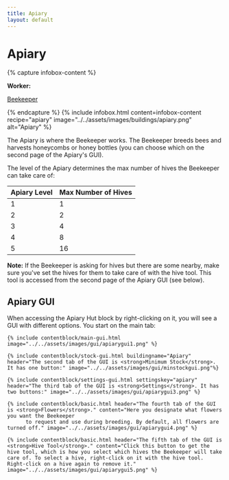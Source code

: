 ```yaml
---
title: Apiary
layout: default
---
```

# Apiary

{% capture infobox-content %}
<div class="col">
  <p><strong>Worker:</strong></p>
</div>
<div class="col">
  <p><a href="../workers/beekeeper">Beekeeper</a></p>
</div>
{% endcapture %}
{% include infobox.html content=infobox-content recipe="apiary" image="../../assets/images/buildings/apiary.png" alt="Apiary" %}

The Apiary is where the Beekeeper works. The Beekeeper breeds bees and harvests honeycombs or honey bottles (you can
choose which on the second page of the Apiary's GUI).

The level of the Apiary determines the max number of hives the Beekeeper can take care of:

| Apiary Level | Max Number of Hives |
| ------------ | ------------------- |
| 1            | 1                   |
| 2            | 2                   |
| 3            | 4                   |
| 4            | 8                   |
| 5            | 16                  |

**Note:** If the Beekeeper is asking for hives but there are some nearby, make sure you've set the hives for them to
take care of with the hive tool. This tool is accessed from the second page of the Apiary GUI (see below).

## Apiary GUI

<div class="row">
  <div class="col">
    When accessing the Apiary Hut block by right-clicking on it, you will see a GUI with different options. You start on
    the main tab:

    {% include contentblock/main-gui.html image="../../assets/images/gui/apiarygui1.png" %}

    {% include contentblock/stock-gui.html buildingname="Apiary" header="The second tab of the GUI is <strong>Minimum Stock</strong>. It has one button:" image="../../assets/images/gui/minstockgui.png"%}

    {% include contentblock/settings-gui.html settingskey="apiary" header="The third tab of the GUI is <strong>Settings</strong>. It has two buttons:" image="../../assets/images/gui/apiarygui3.png" %}

    {% include contentblock/basic.html header="The fourth tab of the GUI is <strong>Flowers</strong>." content="Here you designate what flowers you want the Beekeeper
          to request and use during breeding. By default, all flowers are turned off." image="../../assets/images/gui/apiarygui4.png" %}

    {% include contentblock/basic.html header="The fifth tab of the GUI is <strong>Hive Tool</strong>." content="Click this button to get the hive tool, which is how you select which hives the Beekeeper will take care of. To select a hive, right-click on it with the hive tool. Right-click on a hive again to remove it." image="../../assets/images/gui/apiarygui5.png" %}
  </div>
</div>